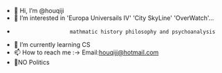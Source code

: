 - 👋 Hi, I’m @houqiji
- 👀 I’m interested in 'Europa Universails IV' 'City SkyLine' 'OverWatch'...
-                       mathmatic history philosophy and psychoanalysis
- 🌱 I’m currently learning CS
- 📫 How to reach me :-> Email:houqiji@hotmail.com
- 🚫NO Politics

<!---
houqiji/houqiji is a ✨ special ✨ repository because its `README.md` (this file) appears on your GitHub profile.
You can click the Preview link to take a look at your changes.
--->
